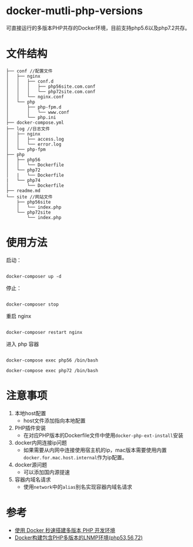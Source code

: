 
# docker-mutli-php-versions

可直接运行的多版本PHP共存的Docker环境，目前支持php5.6以及php7.2共存。

# 文件结构

```
├── conf //配置文件
│   ├── nginx
│   │   ├── conf.d
│   │   │   ├── php56site.com.conf
│   │   │   └── php72site.com.conf
│   │   └── nginx.conf
│   └── php
│       ├── php-fpm.d
│       │   └── www.conf
│       └── php.ini
├── docker-compose.yml
├── log //日志文件
│   ├── nginx
│   │   ├── access.log
│   │   └── error.log
│   └── php-fpm
├── php
│   ├── php56
│   │   └── Dockerfile
│   └── php72
│   |   └── Dockerfile
|   └── php74
│       └── Dockerfile
├── readme.md
└── site //网站文件
    ├── php56site
    │   └── index.php
    └── php72site
        └── index.php
```

# 使用方法

启动：

```shell script

docker-composer up -d

```

停止：

```shell script

docker-composer stop

```

重启 nginx

```shell script

docker-composer restart nginx

```

进入 php 容器
```

docker-compose exec php56 /bin/bash

docker-compose exec php72 /bin/bash
```
# 注意事项

1. 本地host配置
    - host文件添加指向本地配置
2. PHP插件安装
    - 在对应PHP版本的Dockerfile文件中使用`docker-php-ext-install`安装
3. docker内网连接ip问题
    - 如果需要从内网中连接使用宿主机的ip，mac版本需要使用内置`docker.for.mac.host.internal`作为ip配置。
4. docker源问题
    - 可以添加国内源提速
5. 容器内域名请求
    - 使用`network`中的`alias`别名实现容器内域名请求

# 参考

- [使用 Docker 秒速搭建多版本 PHP 开发环境](https://juejin.cn/post/6980576111818194957)
- [Docker构建包含PHP多版本的LNMP环境(php53,56,72)](https://0ne.store/2018/01/13/docker-compose-lnmp-multi-php-version/)
